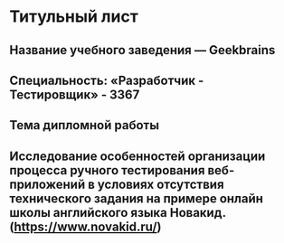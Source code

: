 # Титульный лист


## Название учебного заведения — Geekbrains

## Специальность: «Разработчик - Тестировщик» - 3367

## Тема дипломной работы

## Исследование особенностей организации процесса ручного тестирования веб-приложений в условиях отсутствия технического задания на примере онлайн школы английского языка Новакид. (https://www.novakid.ru/)
